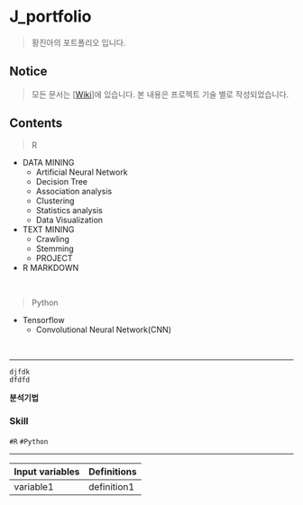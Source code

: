 # J_portfolio
> 황진아의 포트폴리오 입니다.
## Notice
> 모든 문서는 [[Wiki](https://github.com/Jina-Hwang/J_portfolio/wiki)]에 있습니다.
> 본 내용은 프로젝트 기술 별로 작성되었습니다.
## Contents
> R
* DATA MINING
  * Artificial Neural Network
  * Decision Tree
  * Association analysis
  * Clustering
  * Statistics analysis
  * Data Visualization
* TEXT MINING
  * Crawling
  * Stemming
  * PROJECT
* R MARKDOWN

<br>

> Python  
- Tensorflow
  + Convolutional Neural Network(CNN)

<br>

  *************
  
  ```
  djfdk
  dfdfd
  ```
  
  **분석기법**
  
  
  ### Skill
  
  `#R` `#Python`
  
  *************
  
Input variables | Definitions
------------- | -------------
variable1 | definition1

